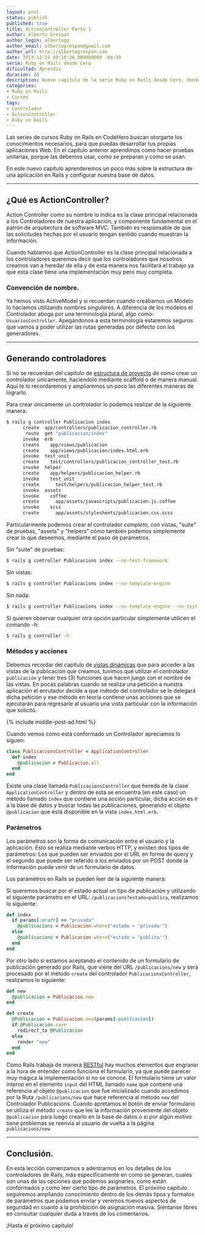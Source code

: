 ```yaml
---
layout: post
status: publish
published: true
title: ActionController Parte 1
author: Alberto Grespan
author_login: albertogg
author_email: albertogrespan@gmail.com
author_url: http://albertogrespan.com
date: 2013-12-19 00:10:26.000000000 -04:30
serie: Ruby on Rails desde Cero
dificultad: Aprendiz
duracion: 20
description: Nuevo capítulo de la serie Ruby on Rails desde Cero, donde aprendemos sobre ActionControllers, como generarlos y como se leen parámetros.
categories:
- Ruby on Rails
- Cursos
tags:
- Controlador
- ActionController
- Ruby on Rails
---
```

<p>Las series de cursos Ruby on Rails en CodeHero buscan otorgarte los conocimientos necesarios, para que puedas desarrollar tus propias aplicaciones Web. En el capítulo anterior aprendimos como hacer pruebas unitarias, porque las debemos usar, como se preparan y como se usan.</p>

<p>En este nuevo capítulo aprenderemos un poco más sobre la estructura de una aplicación en Rails y configurar nuestra base de datos.</p>

<hr />

<h2>¿Qué es ActionController?</h2>

<p>Action Controller como su nombre lo indica es la clase principal relacionada a los Controladores de nuestra aplicación, y componente fundamental en el patrón de arquitectura de software MVC. También es responsable de que las solicitudes hechas por el usuario tengan sentido cuando muestran la información.</p>

<p>Cuando hablamos que ActionController es la clase principal relacionada a los controladores queremos decir que los controladores que nosotros creamos van a heredar de ella y de esta manera nos facilitará el trabajo ya que esta clase tiene una implementación muy pero muy completa.</p>

<h3>Convención de nombre.</h3>

<p>Ya hemos visto ActiveModel y si recuerdan cuando creábamos un Modelo lo hacíamos utilizando nombres <em>singulares</em>. A diferencia de los modelos el Controlador aboga por una terminología plural, algo como: <code>UsuariosController</code>. Apegándonos a esta terminología estaremos seguros que vamos a poder utilizar las rutas generadas por defecto con los generadores.</p>

<hr />

<h2>Generando controladores</h2>

<p>Si no se recuerdan del capítulo de <a href="http://codehero.co/ruby-on-rails-desde-cero-estructura-del-proyecto/">estructura de proyecto</a> de como crear un controlador únicamente, haciendolo mediante scaffold o de manera manual. Aquí te lo recordaremos y ampliaremos un poco las diferentes maneras de lograrlo.</p>

<p>Para crear únicamente un controlador lo podemos realizar de la siguiente manera:</p>

```sh
$ rails g controller Publicacion index
      create  app/controllers/publicacion_controller.rb
       route  get "publicacion/index"
      invoke  erb
      create    app/views/publicacion
      create    app/views/publicacion/index.html.erb
      invoke  test_unit
      create    test/controllers/publicacion_controller_test.rb
      invoke  helper
      create    app/helpers/publicacion_helper.rb
      invoke    test_unit
      create      test/helpers/publicacion_helper_test.rb
      invoke  assets
      invoke    coffee
      create      app/assets/javascripts/publicacion.js.coffee
      invoke    scss
      create      app/assets/stylesheets/publicacion.css.scss
```

<p>Particularmente podemos crear el controlador <em>completo</em>, con vistas, "suite" de pruebas, "assets" y "helpers" cómo también podemos simplemente crear lo que deseemos, mediante el paso de parámetros.</p>

<p>Sin "suite" de pruebas:</p>

```sh
$ rails g controller Publicacions index --no-test-framework
```

<p>Sin vistas:</p>

```sh
$ rails g controller Publicacions index --no-template-engine
```

<p>Sin nada:</p>

```sh
$ rails g controller Publicacions index --no-template-engine --no-test-framework --no-assets --no-helper
```

<p>Si quieren observar cualquier otra opción particular simplemente utilicen el comando -h:</p>

```sh
$ rails g controller -h
```

<h3>Métodos y acciones</h3>

<p>Debemos recordar del capítulo de <a href="http://codehero.co/ruby-on-rails-desde-cero-vistas-dinamicas/">vistas dinámicas</a> que para acceder a las vistas de la publicación que creamos, tuvimos que utilizar el controlador <code>publicación</code> y tener tres (3) funciones que hacen juego con el nombre de las vistas. En pocas palabras cuando se realiza una petición a nuestra aplicación el enrutador decide a que método del controlador se le delegará dicha petición y ese método en teoría contiene unas acciones que se ejecutarán para regresarle al usuario una vista particular con la información que solicitó.</p>

{% include middle-post-ad.html %}

<p>Cuando vemos como está conformado un Controlador apreciamos lo siguen:</p>

```ruby
class PublicacionsController < ApplicationController
  def index
    @publicacion = Publicacion.all
  end
end
```

<p>Existe una clase llamada <code>PublicacionsController</code> que hereda de la clase <code>ApplicationController</code> y dentro de esta se encuentra (en este caso) un método llamado <code>índex</code> que contiene una acción particular, dicha acción es ir a la base de datos y buscar todas las publicaciones, generando el objeto <code>@publicacion</code> que está disponible en la vista <code>index.html.erb</code>.</p>

<h3>Parámetros</h3>

<p>Los parámetros son la forma de comunicación entre el usuario y la aplicación. Esto se realiza mediante verbos HTTP, y existen dos tipos de parámetros: Los que pueden ser enviados por el URL en forma de query y el segundo que puede ser referido a los enviados por un POST donde la información puede venir de un formulario de datos.</p>

<p>Los parámetros en Rails se pueden leer de la siguiente manera:</p>

<p>Si queremos buscar por el estado actual un tipo de publicación y utilizando el siguiente parámetro en el URL: <code>/publicacions?estado=publica</code>, realizamos lo siguiente:</p>

```ruby
def index
  if params[:draft] == "privada"
    @publicacions = Publicacion.where("estado = 'privada'")
  else
    @publicacions = Publicacion.where("estado = 'publica'")
  end
end
```

<p>Por otro lado si estamos aceptando el contenido de un formulario de publicación generado por Rails, que viene del URL <code>/publicacions/new</code> y será procesado por el método <code>create</code> del controlador <code>PublicacionsController</code>, realizamos lo siguiente:</p>

```ruby
def new
  @publicacion = Publicacion.new
end

def create
  @Publicacion = Publicacion.new(params[:publicacion])
  if @Publicacion.save
    redirect_to @Publicacion
  else
    render "new"
  end
end
```

<p>Como Rails trabaja de manera <a href="http://es.wikipedia.org/wiki/Representational_State_Transfer">RESTful</a> hay muchos elementos que engranar a la hora de entender como funciona el formulario, ya que puede parecer muy mágica la implementación si no se conoce. El formulario tiene un valor interno en el elemento <code>input</code> del HTML llamado <code>name</code> que contiene una referencia al objeto <code>@publicacion</code> que fue inicializado cuando accedimos por la Ruta <code>/publicacions/new</code> que hace referencia al método <code>new</code> del Controlador Publicacions. Cuando apretamos el botón de enviar formulario se utiliza el método <code>create</code> que lee la información proveniente del objeto <code>@publicacion</code> para luego crearlo en la base de datos o si por algún motivo tiene problemas se reenvía al usuario de vuelta a la página <code>publicacions/new</code></p>

<hr />

<h2>Conclusión.</h2>

<p>En esta lección comenzamos a adentrarnos en los detalles de los controladores de Rails, más específicamente en como se generan, cuales son unas de las opciones que podemos asignarles, como están conformados y como leer cierto tipo de parámetros. El próximo capítulo seguiremos ampliando conocimiento dentro de los demás tipos y formatos de parámetros que podemos enviar y veremos nuevos aspectos de seguridad en cuanto a la prohibición de asignación masiva. Siéntanse libres en consultar cualquier duda a través de los comentarios.</p>

<p>¡Hasta el próximo capítulo!</p>
